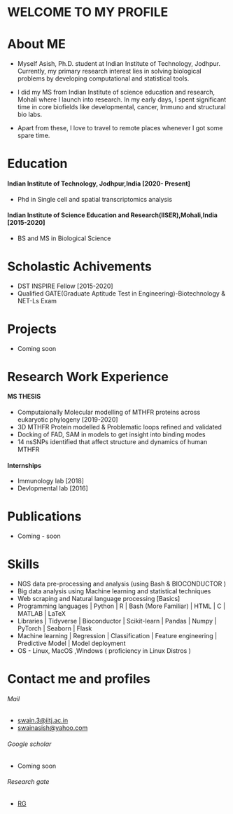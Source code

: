 # WELCOME TO MY PROFILE  
# About ME

* Myself Asish, Ph.D. student at Indian Institute of Technology, Jodhpur. Currently, my primary research interest lies in solving biological problems by developing computational and statistical tools.

* I did my MS from Indian Institute of science education and research, Mohali where I launch into research. In my early days, I spent significant time in core biofields like developmental, cancer, Immuno and structural bio labs.

* Apart from these, I love to travel to remote places whenever I got some spare time.

# Education 
#### Indian Institute of Technology, Jodhpur,India [2020- Present]
 - Phd in Single cell and spatial transcriptomics analysis

#### Indian Institute of Science Education and Research(IISER),Mohali,India [2015-2020]
 - BS and MS in Biological Science

# Scholastic Achivements 
- DST INSPIRE Fellow [2015-2020]
- Qualified GATE(Graduate Aptitude Test in Engineering)-Biotechnology & NET-Ls Exam

# Projects 
- Coming soon

# Research Work Experience 
#### MS THESIS 
- Computaionally  Molecular modelling of MTHFR proteins across eukaryotic phylogeny [2019-2020]
 - 3D MTHFR Protein modelled & Problematic loops refined and validated
- Docking of FAD, SAM in models to get insight into binding modes
- 14 nsSNPs identified that affect structure and dynamics of human MTHFR

#### Internships 
- Immunology lab [2018]
- Devlopmental lab [2016]

# Publications 
- Coming - soon 


# Skills 

- NGS data pre-processing and analysis (using Bash & BIOCONDUCTOR )
- Big data analysis using Machine learning and statistical techniques
- Web scraping and Natural language processing [Basics] 
- Programming languages  | Python | R | Bash (More Familiar) | HTML | C | MATLAB | LaTeX
- Libraries | Tidyverse | Bioconductor | Scikit-learn | Pandas | Numpy | PyTorch | Seaborn | Flask
- Machine learning   | Regression | Classification | Feature engineering | Predictive Model | Model deployment
- OS - Linux, MacOS ,Windows ( proficiency in Linux Distros )


# Contact me and profiles 
###### Mail 
-  swain.3@iitj.ac.in 
-  swainasish@yahoo.com 

###### Google scholar 
 - Coming soon 
 
###### Research gate 
-  [RG]( https://www.researchgate.net/profile/Asish-Swain)
      
